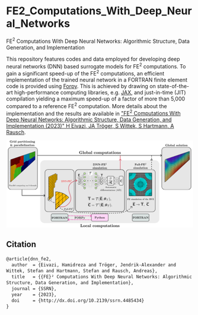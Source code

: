 # FE2_Computations_With_Deep_Neural_Networks
FE<sup>2</sup> Computations With Deep Neural Networks: Algorithmic Structure, Data Generation, and Implementation

This repository features codes and data employed for developing deep neural networks (DNN) based surrogate models for FE<sup>2</sup> computations. To gain a significant speed-up of the FE<sup>2</sup> computations, an efficient implementation of the trained neural network in a FORTRAN finite element code is provided using [Forpy](https://github.com/ylikx/forpy). This is achieved by drawing on state-of-the-art high-performance computing libraries, e.g. [JAX](https://github.com/google/jax), and just-in-time (JIT) compilation yielding a maximum speed-up of a factor of more than 5,000 compared to a reference FE<sup>2</sup> computation. More details about the implementation and the results are available in ["FE<sup>2</sup> Computations With Deep Neural Networks: Algorithmic Structure, Data Generation, and Implementation (2023)" H Eivazi, JA Tröger, S Wittek, S Hartmann, A Rausch](http://dx.doi.org/10.2139/ssrn.4485434).

![](Graphical_abstract.png)

## Citation

```
@article{dnn_fe2,
  author  = {Eivazi, Hamidreza and Tröger, Jendrik-Alexander and Wittek, Stefan and Hartmann, Stefan and Rausch, Andreas},
  title   = {{FE}² Computations With Deep Neural Networks: Algorithmic Structure, Data Generation, and Implementation},
  journal = {SSRN},
  year    = {2023},
  doi     = {http://dx.doi.org/10.2139/ssrn.4485434}
}
```
